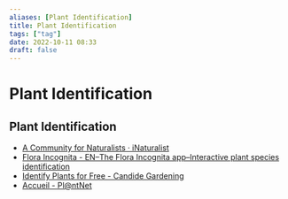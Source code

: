 ```yaml
---
aliases: [Plant Identification]
title: Plant Identification
tags: ["tag"]
date: 2022-10-11 08:33
draft: false
---
```


# Plant Identification

## Plant Identification

- [A Community for Naturalists · iNaturalist](https://www.inaturalist.org/)
- [Flora Incognita - EN–The Flora Incognita app–Interactive plant species identification](https://floraincognita.com/)
- [Identify Plants for Free - Candide Gardening](https://candidegardening.com/GB/identify-plants)
- [Accueil - Pl@ntNet](https://plantnet.org/en/)
